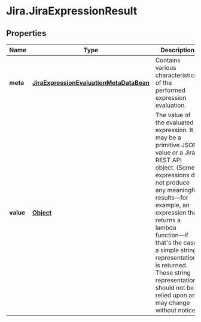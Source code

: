 # Jira.JiraExpressionResult

## Properties

Name | Type | Description | Notes
------------ | ------------- | ------------- | -------------
**meta** | [**JiraExpressionEvaluationMetaDataBean**](JiraExpressionEvaluationMetaDataBean.md) | Contains various characteristics of the performed expression evaluation. | [optional] 
**value** | [**Object**](.md) | The value of the evaluated expression. It may be a primitive JSON value or a Jira REST API object. (Some expressions do not produce any meaningful results—for example, an expression that returns a lambda function—if that&#39;s the case a simple string representation is returned. These string representations should not be relied upon and may change without notice.) | 


